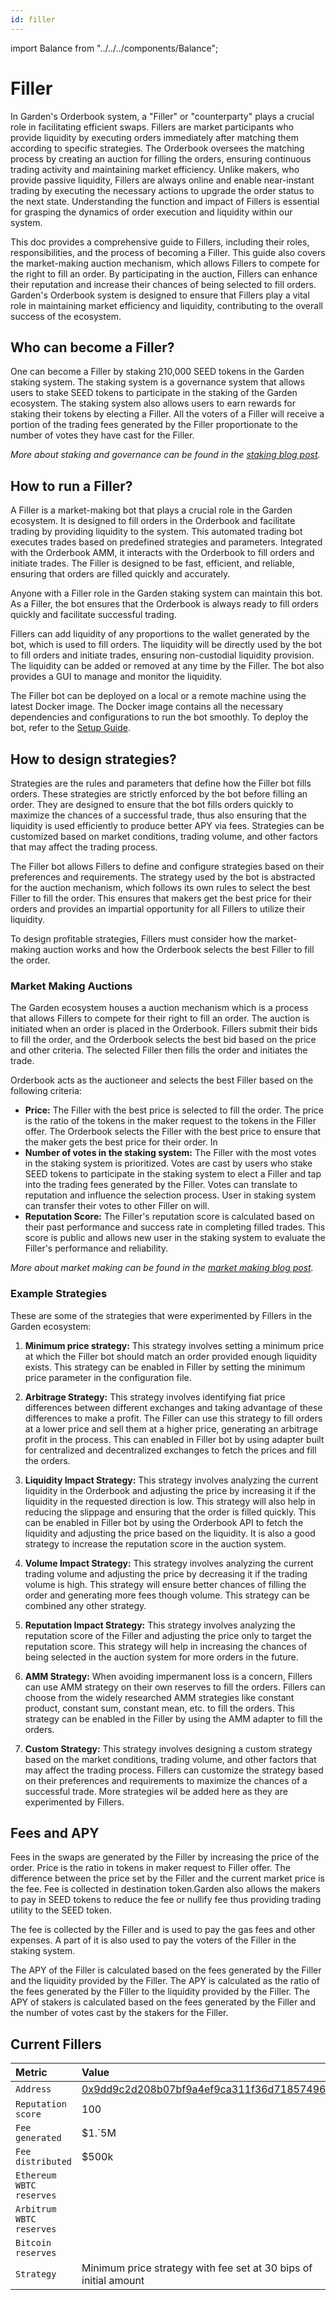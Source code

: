 ```yaml
---
id: filler
---
```


import Balance from "../../../components/Balance";

# Filler

In Garden's Orderbook system, a "Filler" or "counterparty" plays a crucial role in facilitating efficient swaps. Fillers are market participants who provide liquidity by executing orders immediately after matching them according to specific strategies. The Orderbook oversees the matching process by creating an auction for filling the orders, ensuring continuous trading activity and maintaining market efficiency. Unlike makers, who provide passive liquidity, Fillers are always online and enable near-instant trading by executing the necessary actions to upgrade the order status to the next state. Understanding the function and impact of Fillers is essential for grasping the dynamics of order execution and liquidity within our system.

This doc provides a comprehensive guide to Fillers, including their roles, responsibilities, and the process of becoming a Filler. This guide also covers the market-making auction mechanism, which allows Fillers to compete for the right to fill an order. By participating in the auction, Fillers can enhance their reputation and increase their chances of being selected to fill orders. Garden's Orderbook system is designed to ensure that Fillers play a vital role in maintaining market efficiency and liquidity, contributing to the overall success of the ecosystem.

## Who can become a Filler?

One can become a Filler by staking 210,000 SEED tokens in the Garden staking system. The staking system is a governance system that allows users to stake SEED tokens to participate in the staking of the Garden ecosystem. The staking system also allows users to earn rewards for staking their tokens by electing a Filler. All the voters of a Filler will receive a portion of the trading fees generated by the Filler proportionate to the number of votes they have cast for the Filler.

_More about staking and governance can be found in the [staking blog post](https://garden.finance/blogs/staking-is-live/)._

## How to run a Filler?

A Filler is a market-making bot that plays a crucial role in the Garden ecosystem. It is designed to fill orders in the Orderbook and facilitate trading by providing liquidity to the system. This automated trading bot executes trades based on predefined strategies and parameters. Integrated with the Orderbook AMM, it interacts with the Orderbook to fill orders and initiate trades. The Filler is designed to be fast, efficient, and reliable, ensuring that orders are filled quickly and accurately.

Anyone with a Filler role in the Garden staking system can maintain this bot. As a Filler, the bot ensures that the Orderbook is always ready to fill orders quickly and facilitate successful trading.

Fillers can add liquidity of any proportions to the wallet generated by the bot, which is used to fill orders. The liquidity will be directly used by the bot to fill orders and initiate trades, ensuring non-custodial liquidity provision. The liquidity can be added or removed at any time by the Filler. The bot also provides a GUI to manage and monitor the liquidity.

The Filler bot can be deployed on a local or a remote machine using the latest Docker image. The Docker image contains all the necessary dependencies and configurations to run the bot smoothly. To deploy the bot, refer to the [Setup Guide](https://github.com/catalogfi/cobi/tree/feat/readme?tab=readme-ov-file#setup).

## How to design strategies?

Strategies are the rules and parameters that define how the Filler bot fills orders. These strategies are strictly enforced by the bot before filling an order. They are designed to ensure that the bot fills orders quickly to maximize the chances of a successful trade, thus also ensuring that the liquidity is used efficiently to produce better APY via fees. Strategies can be customized based on market conditions, trading volume, and other factors that may affect the trading process.

The Filler bot allows Fillers to define and configure strategies based on their preferences and requirements. The strategy used by the bot is abstracted for the auction mechanism, which follows its own rules to select the best Filler to fill the order. This ensures that makers get the best price for their orders and provides an impartial opportunity for all Fillers to utilize their liquidity.

To design profitable strategies, Fillers must consider how the market-making auction works and how the Orderbook selects the best Filler to fill the order.

### Market Making Auctions

The Garden ecosystem houses a auction mechanism which is a process that allows Fillers to compete for their right to fill an order. The auction is initiated when an order is placed in the Orderbook. Fillers submit their bids to fill the order, and the Orderbook selects the best bid based on the price and other criteria. The selected Filler then fills the order and initiates the trade.

Orderbook acts as the auctioneer and selects the best Filler based on the following criteria:

- **Price:** The Filler with the best price is selected to fill the order. The price is the ratio of the tokens in the maker request to the tokens in the Filler offer. The Orderbook selects the Filler with the best price to ensure that the maker gets the best price for their order. In
- **Number of votes in the staking system:** The Filler with the most votes in the staking system is prioritized. Votes are cast by users who stake SEED tokens to participate in the staking system to elect a Filler and tap into the trading fees generated by the Filler. Votes can translate to reputation and influence the selection process. User in staking system can transfer their votes to other Filler on will.
- **Reputation Score:** The Filler's reputation score is calculated based on their past performance and success rate in completing filled trades. This score is public and allows new user in the staking system to evaluate the Filler's performance and reliability.

_More about market making can be found in the [market making blog post](https://garden.finance/blogs/market-making-and-staking/)._

### Example Strategies

These are some of the strategies that were experimented by Fillers in the Garden ecosystem:

1. **Minimum price strategy:** This strategy involves setting a minimum price at which the Filler bot should match an order provided enough liquidity exists. This strategy can be enabled in Filler by setting the minimum price parameter in the configuration file.

2. **Arbitrage Strategy:** This strategy involves identifying fiat price differences between different exchanges and taking advantage of these differences to make a profit. The Filler can use this strategy to fill orders at a lower price and sell them at a higher price, generating an arbitrage profit in the process. This can enabled in Filler bot by using adapter built for centralized and decentralized exchanges to fetch the prices and fill the orders.

3. **Liquidity Impact Strategy:** This strategy involves analyzing the current liquidity in the Orderbook and adjusting the price by increasing it if the liquidity in the requested direction is low. This strategy will also help in reducing the slippage and ensuring that the order is filled quickly. This can be enabled in Filler bot by using the Orderbook API to fetch the liquidity and adjusting the price based on the liquidity. It is also a good strategy to increase the reputation score in the auction system.

4. **Volume Impact Strategy:** This strategy involves analyzing the current trading volume and adjusting the price by decreasing it if the trading volume is high. This strategy will ensure better chances of filling the order and generating more fees though volume. This strategy can be combined any other strategy.

5. **Reputation Impact Strategy:** This strategy involves analyzing the reputation score of the Filler and adjusting the price only to target the reputation score. This strategy will help in increasing the chances of being selected in the auction system for more orders in the future.

6. **AMM Strategy:** When avoiding impermanent loss is a concern, Fillers can use AMM strategy on their own reserves to fill the orders. Fillers can choose from the widely researched AMM strategies like constant product, constant sum, constant mean, etc. to fill the orders. This strategy can be enabled in the Filler by using the AMM adapter to fill the orders.

7. **Custom Strategy:** This strategy involves designing a custom strategy based on the market conditions, trading volume, and other factors that may affect the trading process. Fillers can customize the strategy based on their preferences and requirements to maximize the chances of a successful trade. More strategies wil be added here as they are experimented by Fillers.

## Fees and APY

Fees in the swaps are generated by the Filler by increasing the price of the order. Price is the ratio in tokens in maker request to Filler offer. The difference between the price set by the Filler and the current market price is the fee. Fee is collected in destination token.Garden also allows the makers to pay in SEED tokens to reduce the fee or nullify fee thus providing trading utility to the SEED token.

The fee is collected by the Filler and is used to pay the gas fees and other expenses. A part of it is also used to pay the voters of the Filler in the staking system.

The APY of the Filler is calculated based on the fees generated by the Filler and the liquidity provided by the Filler. The APY is calculated as the ratio of the fees generated by the Filler to the liquidity provided by the Filler. The APY of stakers is calculated based on the fees generated by the Filler and the number of votes cast by the stakers for the Filler.

## Current Fillers

| Metric                   | Value                                                                                                                                                                                                                                                     |
| :----------------------- | :-------------------------------------------------------------------------------------------------------------------------------------------------------------------------------------------------------------------------------------------------------- |
| `Address`                | [0x9dd9c2d208b07bf9a4ef9ca311f36d7185749635](https://etherscan.io/address/0x9dd9c2d208b07bf9a4ef9ca311f36d7185749635)                                                                                                                                     |
| `Reputation score`       | 100                                                                                                                                                                                                                                                       |
| `Fee generated`          | $1.`5M                                                                                                                                                                                                                                                    |
| `Fee distributed`        | $500k                                                                                                                                                                                                                                                     |
| `Ethereum WBTC reserves` | [<Balance chain="Ethereum" address="0x9dd9c2d208b07bf9a4ef9ca311f36d7185749635" token="0x2260fac5e5542a773aa44fbcfedf7c193bc2c599"/>](https://etherscan.io/token/0x2260fac5e5542a773aa44fbcfedf7c193bc2c599?a=0x9dd9c2d208b07bf9a4ef9ca311f36d7185749635) |
| `Arbitrum WBTC reserves` | [<Balance chain="Arbitrum" address="0x9dd9c2d208b07bf9a4ef9ca311f36d7185749635" token="0x2f2a2543b76a4166549f7aab2e75bef0aefc5b0f"/>](https://arbiscan.io/token/0x2f2a2543b76a4166549f7aab2e75bef0aefc5b0f?a=0x9dd9c2d208b07bf9a4ef9ca311f36d7185749635)  |
| `Bitcoin reserves`       | [<Balance chain="Bitcoin" address="bc1qhww67feqfdf6xasjat88x5stqa6vzx0c6fgtnj"/>](https://mempool.space/address/bc1qhww67feqfdf6xasjat88x5stqa6vzx0c6fgtnj)                                                                                               |
| `Strategy`               | Minimum price strategy with fee set at 30 bips of initial amount                                                                                                                                                                                          |
